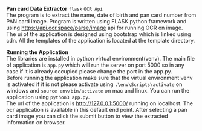 **Pan card Data Extractor** `flask` `OCR Api`
<br>
The program is to extract the name, date of birth and pan card number from PAN card image.
Program is written using FLASK python framework and using https://api.ocr.space/parse/image api for running OCR on image. <br>
The ui of the application is designed using bootstrap which is linked using cdn. All the templates
of the application is located at the template directory. 

**Running the Application**<br>
The libraries are installed in python virtual environment(venv). The main file of application is 
`app.py` which will run the server on port 5000 so in any case if it is already occupied please change the 
port in the app.py. <br>
Before running the application make sure that the virtual environment venv is activated if it is not please
activate using `.\env\Scripts\activate` on windows and `source env/bin/activate` on mac and linux.
You can run the application using `python3 app.py`.<br>
The url of the application is http://127.0.0.1:5000/ running on localhost. The ocr application
is available in this default end point. After selecting a pan card image you can click the
submit button to view the extracted information on browser.

